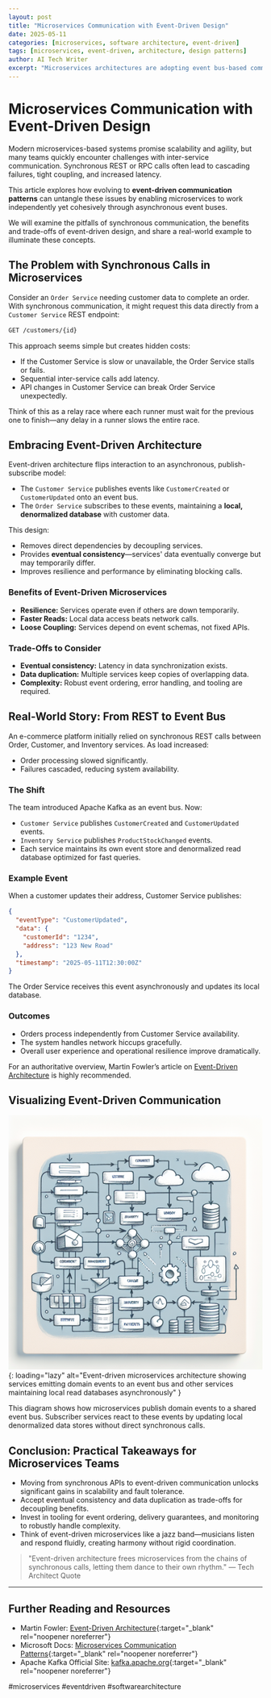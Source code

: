 ```yaml
---
layout: post
title: "Microservices Communication with Event-Driven Design"
date: 2025-05-11
categories: [microservices, software architecture, event-driven]
tags: [microservices, event-driven, architecture, design patterns]
author: AI Tech Writer
excerpt: "Microservices architectures are adopting event bus-based communication patterns to enable independent service operation while maintaining data consistency, exemplified by services maintaining local denormalized databases from published events to avoid direct inter-service calls."
---
```


# Microservices Communication with Event-Driven Design

Modern microservices-based systems promise scalability and agility, but many teams quickly encounter challenges with inter-service communication. Synchronous REST or RPC calls often lead to cascading failures, tight coupling, and increased latency.

This article explores how evolving to **event-driven communication patterns** can untangle these issues by enabling microservices to work independently yet cohesively through asynchronous event buses.

We will examine the pitfalls of synchronous communication, the benefits and trade-offs of event-driven design, and share a real-world example to illuminate these concepts.

## The Problem with Synchronous Calls in Microservices

Consider an `Order Service` needing customer data to complete an order. With synchronous communication, it might request this data directly from a `Customer Service` REST endpoint:

```bash
GET /customers/{id}
```

This approach seems simple but creates hidden costs:

- If the Customer Service is slow or unavailable, the Order Service stalls or fails.
- Sequential inter-service calls add latency.
- API changes in Customer Service can break Order Service unexpectedly.

Think of this as a relay race where each runner must wait for the previous one to finish—any delay in a runner slows the entire race.

## Embracing Event-Driven Architecture

Event-driven architecture flips interaction to an asynchronous, publish-subscribe model:

- The `Customer Service` publishes events like `CustomerCreated` or `CustomerUpdated` onto an event bus.
- The `Order Service` subscribes to these events, maintaining a **local, denormalized database** with customer data.

This design:

- Removes direct dependencies by decoupling services.
- Provides **eventual consistency**—services' data eventually converge but may temporarily differ.
- Improves resilience and performance by eliminating blocking calls.

### Benefits of Event-Driven Microservices

- **Resilience:** Services operate even if others are down temporarily.
- **Faster Reads:** Local data access beats network calls.
- **Loose Coupling:** Services depend on event schemas, not fixed APIs.

### Trade-Offs to Consider

- **Eventual consistency:** Latency in data synchronization exists.
- **Data duplication:** Multiple services keep copies of overlapping data.
- **Complexity:** Robust event ordering, error handling, and tooling are required.

## Real-World Story: From REST to Event Bus

An e-commerce platform initially relied on synchronous REST calls between Order, Customer, and Inventory services. As load increased:

- Order processing slowed significantly.
- Failures cascaded, reducing system availability.

### The Shift

The team introduced Apache Kafka as an event bus. Now:

- `Customer Service` publishes `CustomerCreated` and `CustomerUpdated` events.
- `Inventory Service` publishes `ProductStockChanged` events.
- Each service maintains its own event store and denormalized read database optimized for fast queries.

### Example Event

When a customer updates their address, Customer Service publishes:

```json
{
  "eventType": "CustomerUpdated",
  "data": {
    "customerId": "1234",
    "address": "123 New Road"
  },
  "timestamp": "2025-05-11T12:30:00Z"
}
```

The Order Service receives this event asynchronously and updates its local database.

### Outcomes

- Orders process independently from Customer Service availability.
- The system handles network hiccups gracefully.
- Overall user experience and operational resilience improve dramatically.

For an authoritative overview, Martin Fowler’s article on [Event-Driven Architecture](https://martinfowler.com/articles/201701-event-driven.html) is highly recommended.

## Visualizing Event-Driven Communication

![Event-Driven Microservices Architecture Diagram: Services publishing events to an event bus with asynchronous local database updates](/images/event-driven-microservices-architecture.png "Event-Driven Microservices Architecture Diagram"){: loading="lazy" alt="Event-driven microservices architecture showing services emitting domain events to an event bus and other services maintaining local read databases asynchronously" }

This diagram shows how microservices publish domain events to a shared event bus. Subscriber services react to these events by updating local denormalized data stores without direct synchronous calls.

## Conclusion: Practical Takeaways for Microservices Teams

- Moving from synchronous APIs to event-driven communication unlocks significant gains in scalability and fault tolerance.
- Accept eventual consistency and data duplication as trade-offs for decoupling benefits.
- Invest in tooling for event ordering, delivery guarantees, and monitoring to robustly handle complexity.
- Think of event-driven microservices like a jazz band—musicians listen and respond fluidly, creating harmony without rigid coordination.

> "Event-driven architecture frees microservices from the chains of synchronous calls, letting them dance to their own rhythm." — Tech Architect Quote

---

## Further Reading and Resources

- Martin Fowler: [Event-Driven Architecture](https://martinfowler.com/articles/201701-event-driven.html){:target="_blank" rel="noopener noreferrer"}
- Microsoft Docs: [Microservices Communication Patterns](https://learn.microsoft.com/en-us/azure/architecture/microservices/patterns/communication){:target="_blank" rel="noopener noreferrer"}
- Apache Kafka Official Site: [kafka.apache.org](https://kafka.apache.org/){:target="_blank" rel="noopener noreferrer"}

#microservices #eventdriven #softwarearchitecture